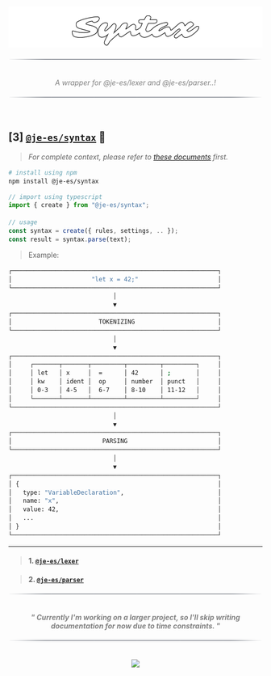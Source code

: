 <!----------------------------------- BEG ----------------------------------->
<br>
<div align="center">
    <p>
        <img src="./assets/img/logo.png" alt="parser" height="80" />
    </p>
</div>

<div align="center">
    <img src="./assets/img/line.png" alt="line" style="display: block; margin-top:20px;margin-bottom:20px;width:500px;"/>
</div>

<p align="center" style="font-style:italic; color:gray;">
    <br>
    A wrapper for @je-es/lexer and @je-es/parser..!
    <br>
</p>

<div align="center">
    <img src="./assets/img/line.png" alt="line" style="display: block; margin-top:20px;margin-bottom:20px;width:500px;"/>
</div>
<br>

<!--------------------------------------------------------------------------->



<!----------------------------------- HMM ----------------------------------->

## [3] [`@je-es/syntax`](https://github.com/je-es/syntax) 🚀

> _For complete context, please refer to [these documents](https://github.com/kemet-lang/.github/blob/main/profile/README.md) first._

```bash
# install using npm
npm install @je-es/syntax
```

```ts
// import using typescript
import { create } from "@je-es/syntax";

// usage
const syntax = create({ rules, settings, .. });
const result = syntax.parse(text);
```

> Example:

```bash
┌─────────────────────────────────────────────────────────┐
│                      "let x = 42;"                      │
└─────────────────────────────────────────────────────────┘
                             │
                             ▼
┌─────────────────────────────────────────────────────────┐
│                        TOKENIZING                       │
└─────────────────────────────────────────────────────────┘
                             │
                             ▼
┌─────────────────────────────────────────────────────────┐
│     ┌───────┬───────┬─────────┬─────────┬─────────┐     │
│     │ let   │ x     │  =      │ 42      │ ;       │     │
│     │ kw    │ ident │  op     │ number  │ punct   │     │
│     │ 0-3   │ 4-5   │  6-7    │ 8-10    │ 11-12   │     │
│     └───────┴───────┴─────────┴─────────┴─────────┘     │
└─────────────────────────────────────────────────────────┘
                             │
                             ▼
┌─────────────────────────────────────────────────────────┐
│                         PARSING                         │
└─────────────────────────────────────────────────────────┘
                             │
                             ▼
┌─────────────────────────────────────────────────────────┐
│ {                                                       │
│   type: "VariableDeclaration",                          │
│   name: "x",                                            │
│   value: 42,                                            │
│   ...                                                   │
│ }                                                       │
└─────────────────────────────────────────────────────────┘
```

---


> #### 1. [`@je-es/lexer`](https://github.com/je-es/lexer)

> #### 2. [`@je-es/parser`](https://github.com/je-es/parser)

<div align="center">
    <img src="./assets/img/line.png" alt="line" style="display: block; margin-top:20px;margin-bottom:20px;width:500px;"/>
</div>

<p align="center">
    <b>
        <br>
        <i style="color: gray;">"
        Currently I'm working on a larger project, so I'll skip writing documentation for now due to time constraints.
        "</i>
        <br>
    </b>
</p>

<div align="center">
    <img src="./assets/img/line.png" alt="line" style="display: block; margin-top:20px;margin-bottom:20px;width:500px;"/>
</div>

<!--------------------------------------------------------------------------->



<!----------------------------------- END ----------------------------------->

<br>
<div align="center">
    <a href="https://github.com/maysara-elshewehy">
        <img src="https://img.shields.io/badge/Made with ❤️ by-Maysara-orange"/>
    </a>
</div>

<!-------------------------------------------------------------------------->